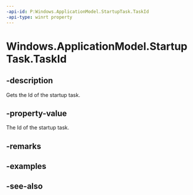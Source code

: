 ----api-id: P:Windows.ApplicationModel.StartupTask.TaskId
-api-type: winrt property
---<!-- Property syntaxpublic string TaskId { get; }--># Windows.ApplicationModel.StartupTask.TaskId## -descriptionGets the Id of the startup task.## -property-valueThe Id of the startup task.## -remarks## -examples## -see-also